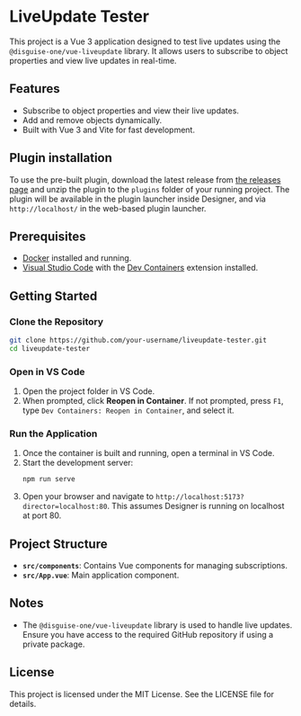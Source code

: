 # LiveUpdate Tester

This project is a Vue 3 application designed to test live updates using the `@disguise-one/vue-liveupdate` library. It allows users to subscribe to object properties and view live updates in real-time.

## Features

- Subscribe to object properties and view their live updates.
- Add and remove objects dynamically.
- Built with Vue 3 and Vite for fast development.

## Plugin installation

To use the pre-built plugin, download the latest release from [the releases page](releases) and unzip the plugin to the `plugins` folder of your running project. The plugin will be available in the plugin launcher inside Designer, and via `http://localhost/` in the web-based plugin launcher.

## Prerequisites

- [Docker](https://www.docker.com/) installed and running.
- [Visual Studio Code](https://code.visualstudio.com/) with the [Dev Containers](https://marketplace.visualstudio.com/items?itemName=ms-vscode-remote.remote-containers) extension installed.

## Getting Started

### Clone the Repository

```bash
git clone https://github.com/your-username/liveupdate-tester.git
cd liveupdate-tester
```

### Open in VS Code

1. Open the project folder in VS Code.
2. When prompted, click **Reopen in Container**. If not prompted, press `F1`, type `Dev Containers: Reopen in Container`, and select it.

### Run the Application

1. Once the container is built and running, open a terminal in VS Code.
2. Start the development server:
   ```bash
   npm run serve
   ```
3. Open your browser and navigate to `http://localhost:5173?director=localhost:80`. This assumes Designer is running on localhost at port 80.

## Project Structure

- **`src/components`**: Contains Vue components for managing subscriptions.
- **`src/App.vue`**: Main application component.

## Notes

- The `@disguise-one/vue-liveupdate` library is used to handle live updates. Ensure you have access to the required GitHub repository if using a private package.

## License

This project is licensed under the MIT License. See the LICENSE file for details.
